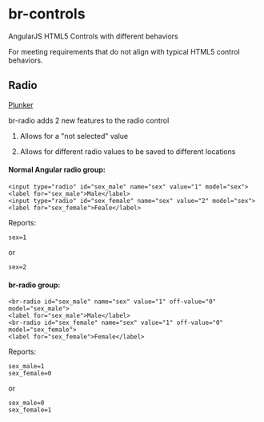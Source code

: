 # br-controls
AngularJS HTML5 Controls with different behaviors

For meeting requirements that do not align with typical HTML5 control behaviors.

## Radio
[Plunker](https://plnkr.co/edit/4hpqoFnI1hbdkLsbDPgi?p=preview)

br-radio adds 2 new features to the radio control

1) Allows for a "not selected" value

2) Allows for different radio values to be saved to different locations

#### Normal Angular radio group:

    <input type="radio" id="sex_male" name="sex" value="1" model="sex">
    <label for="sex_male">Male</label>
    <input type="radio" id="sex_female" name="sex" value="2" model="sex">
    <label for="sex_female">Feale</label>
    
Reports:

    sex=1
  or
  
    sex=2

#### br-radio group:

    <br-radio id="sex_male" name="sex" value="1" off-value="0" model="sex_male">
    <label for="sex_male">Male</label>
    <br-radio id="sex_female" name="sex" value="1" off-value="0" model="sex_female">
    <label for="sex_female">Female</label>
  
Reports: 

    sex_male=1
    sex_female=0
  or
  
    sex_male=0
    sex_female=1
